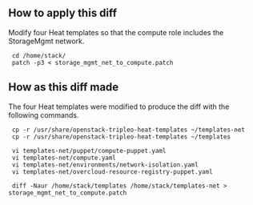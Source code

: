 ## How to apply this diff

Modify four Heat templates so that the compute role 
includes the StorageMgmt network. 
```
 cd /home/stack/
 patch -p3 < storage_mgmt_net_to_compute.patch
```
## How as this diff made

The four Heat templates were modified to produce the 
diff with the following commands. 
```
 cp -r /usr/share/openstack-tripleo-heat-templates ~/templates-net
 cp -r /usr/share/openstack-tripleo-heat-templates ~/templates

 vi templates-net/puppet/compute-puppet.yaml
 vi templates-net/compute.yaml
 vi templates-net/environments/network-isolation.yaml
 vi templates-net/overcloud-resource-registry-puppet.yaml

 diff -Naur /home/stack/templates /home/stack/templates-net > storage_mgmt_net_to_compute.patch
```
